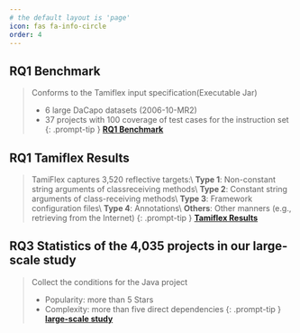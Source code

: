 ```yaml
---
# the default layout is 'page'
icon: fas fa-info-circle
order: 4
---
```

## RQ1 Benchmark
> Conforms to the Tamiflex input specification(Executable Jar)
> * 6 large DaCapo datasets (2006-10-MR2)
> * 37 projects with 100 coverage of test cases for the instruction set
{: .prompt-tip }
[**RQ1 Benchmark**](https://github.com/Piecer-plc/piecer-plc.github.io/blob/main/Data/api_label.xls)
## RQ1 Tamiflex Results
> TamiFlex captures 3,520 reflective targets:\\
> **Type 1**: Non-constant string arguments of classreceiving methods\\
> **Type 2**: Constant string arguments of class-receiving methods\\
> **Type 3**: Framework configuration files\\
> **Type 4**: Annotations\\
> **Others**: Other manners (e.g., retrieving from the Internet)
{: .prompt-tip }
[**Tamiflex Results**](https://github.com/Piecer-plc/piecer-plc.github.io/blob/main/Data/api_label.xls)
## RQ3 Statistics of the 4,035 projects in our large-scale study
> Collect the conditions for the Java project
> * Popularity: more than 5 Stars
> * Complexity: more than five direct dependencies
{: .prompt-tip }
[**large-scale study**](https://github.com/Piecer-plc/piecer-plc.github.io/blob/main/Data/api_label.xls)
